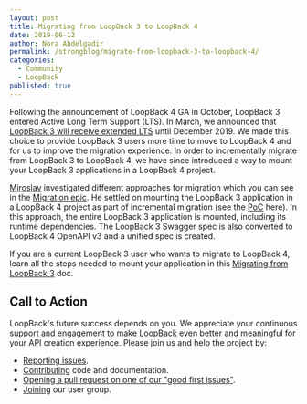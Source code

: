 ```yaml
---
layout: post
title: Migrating from LoopBack 3 to LoopBack 4
date: 2019-06-12
author: Nora Abdelgadir
permalink: /strongblog/migrate-from-loopback-3-to-loopback-4/
categories:
  - Community
  - LoopBack
published: true
---
```


Following the announcement of LoopBack 4 GA in October, LoopBack 3 entered Active Long Term Support (LTS). In March, we  announced that [LoopBack 3 will receive extended LTS](https://strongloop.com/strongblog/lb3-extended-lts/) until December 2019. We made this choice to provide LoopBack 3 users more time to move to LoopBack 4 and for us to improve the migration experience. In order to incrementally migrate from LoopBack 3 to LoopBack 4, we have since introduced a way to mount your LoopBack 3 applications in a LoopBack 4 project.

<!--more-->

[Miroslav](https://strongloop.com/authors/Miroslav_Bajto%C5%A1/) investigated different approaches for migration which you can see in the [Migration epic](https://github.com/strongloop/loopback-next/issues/1849). He settled on mounting the LoopBack 3 application in a LoopBack 4 project as part of incremental migration (see the [PoC](https://github.com/strongloop/loopback-next/pull/2318) here). In this approach, the entire LoopBack 3 application is mounted, including its runtime dependencies. The LoopBack 3 Swagger spec is also converted to LoopBack 4 OpenAPI v3 and a unified spec is created.

If you are a current LoopBack 3 user who wants to migrate to LoopBack 4, learn all the steps needed to mount your application in this [Migrating from LoopBack 3](https://loopback.io/doc/en/lb4/Migrating-from-LoopBack-3.html) doc.

## Call to Action

LoopBack's future success depends on you. We appreciate your continuous support and engagement to make LoopBack even better and meaningful for your API creation experience. Please join us and help the project by:

- [Reporting issues](https://github.com/strongloop/loopback-next/issues).
- [Contributing](https://github.com/strongloop/loopback-next/blob/master/docs/CONTRIBUTING.md)
  code and documentation.
- [Opening a pull request on one of our "good first issues"](https://github.com/strongloop/loopback-next/labels/good%20first%20issue).
- [Joining](https://github.com/strongloop/loopback-next/issues/110) our user group.
